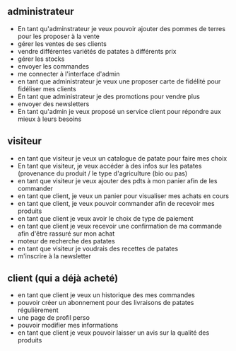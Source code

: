 ## administrateur

- En tant qu'adminstrateur je veux pouvoir ajouter des pommes de terres pour les proposer à la vente
- gérer les ventes de ses clients
- vendre différentes variétés de patates à différents prix
- gérer les stocks
- envoyer les commandes
- me connecter à l'interface d'admin
- en tant que administrateur je veux une proposer carte de fidélité pour fidéliser mes clients
- En tant que administrateur je des promotions pour vendre plus
- envoyer des newsletters
- En tant qu'admin je veux proposé un service client pour répondre aux mieux à leurs besoins

## visiteur

- en tant que visiteur je veux un catalogue de patate pour faire mes choix
- En tant que visiteur, je veux accéder à des infos sur les patates (provenance du produit / le type d'agriculture (bio ou pas)
- en tant que visiteur je veux ajouter des pdts à mon panier afin de les commander
- en tant que client, je veux un panier pour visualiser mes achats en cours
- en tant que client, je veux pouvoir commander afin de recevoir mes produits
- en tant que client je veux avoir le choix de type de paiement
- en tant que client je veux recevoir une confirmation de ma commande afin d'être rassuré sur mon achat
- moteur de recherche des patates
- en tant que visiteur je voudrais des recettes de patates
- m'inscrire à la newsletter

## client (qui a déjà acheté)

- en tant que client je veux un historique des mes commandes
- pouvoir créer un abonnement pour des livraisons de patates régulièrement
- une page de profil perso
- pouvoir modifier mes informations
- en tant que client je veux pouvoir laisser un avis sur la qualité des produits
